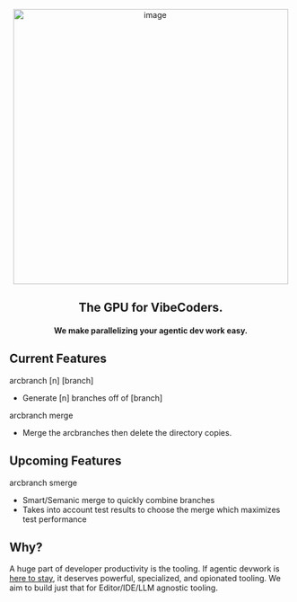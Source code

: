<p align="center">

<img width="490" alt="image" src="https://github.com/user-attachments/assets/991f1494-b797-486d-ab92-d2929e341c14" />
<h2 align="center">
The GPU for VibeCoders.
</h2>
<h4 align="center">We make parallelizing your agentic dev work easy.
</h4>
</p>

## Current Features 

arcbranch [n] [branch]
 - Generate [n] branches off of [branch]

arcbranch merge
- Merge the arcbranches then delete the directory copies.

## Upcoming Features

arcbranch smerge
- Smart/Semanic merge to quickly combine branches
- Takes into account test results to choose the merge which maximizes test performance

## Why?
A huge part of developer productivity is the tooling.
If agentic devwork is [here to stay](https://www.youtube.com/watch?v=dq8MhTFCs80), it deserves powerful, specialized, and opionated tooling.
We aim to build just that for Editor/IDE/LLM agnostic tooling.
